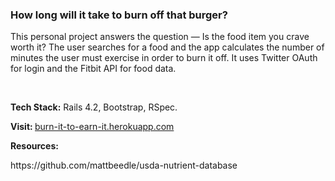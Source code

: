 <h3> How long will it take to burn off that burger? </h3>

<p> This personal project answers the question — Is the food item you crave worth it? The user searches for a food and the app calculates the number of minutes the user must exercise in order to burn it off. It uses Twitter OAuth for login and the Fitbit API for food data.</p><br>

 <p><strong>Tech Stack:</strong> Rails 4.2, Bootstrap, RSpec.</p>

<p><strong>Visit:  </strong><a href="http://burn-it-to-earn-it.herokuapp.com"> burn-it-to-earn-it.herokuapp.com </a></p>

<p><strong>Resources: </strong><p>https://github.com/mattbeedle/usda-nutrient-database</p>